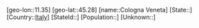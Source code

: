 ﻿---
location: [45.28,11.35]
type: City
tags:
- geo/City


SpocWebEntityId: 29645
isDeleted: false
confidential: public

---
[geo-lon::11.35]
[geo-lat::45.28]
[name::Cologna Veneta]
[State::]
[Country::[Italy](geo/Continent/Europe/Italy.md)]
[StateId::]
[Population::]
[Unknown::]

